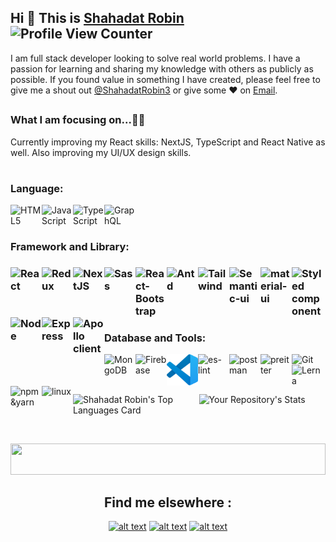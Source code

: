 ## Hi 👋 This is [Shahadat Robin](https://robin-dev.vercel.app/) ![Profile View Counter](https://komarev.com/ghpvc/?username=Sh-robin025&color=blue)

I am full stack developer looking to solve real world problems. I have a passion for learning and sharing my knowledge with others as publicly as possible. If you found value in something I have created, please feel free to give me a shout out [@ShahadatRobin3](https://twitter.com/ShahadatRobin3) or give some ♥ on [Email](mailto:connection.robin@gmail.com?subject=[GitHub]%20Source%20Han%20Sans).
##

### What I am focusing on...👨‍💻
Currently improving my React skills: NextJS, TypeScript and React Native as well. Also improving my UI/UX design skills.
#

### Language:
<div>
  <img align="left" alt="HTML5" width="50px" src="https://cdn.pixabay.com/photo/2017/08/05/11/16/logo-2582748_1280.png" />
  <img align="left" alt="JavaScript" width="50px" src="https://html5hive.org/wp-content/uploads/2014/06/js_800x800.jpg" />
  <img align="left" alt="TypeScript" width="50px" src="https://upload.wikimedia.org/wikipedia/commons/thumb/4/4c/Typescript_logo_2020.svg/1200px-Typescript_logo_2020.svg.png" />
  <img align="left" alt="GraphQL" width="50px" src="https://upload.wikimedia.org/wikipedia/commons/thumb/1/17/GraphQL_Logo.svg/2048px-GraphQL_Logo.svg.png" />
</div>
<br><br>

<h3>Framework and Library:<h3/>
<div>
  <img align="left" alt="React" width="50px" src="https://upload.wikimedia.org/wikipedia/commons/thumb/a/a7/React-icon.svg/2300px-React-icon.svg.png" />
  <img align="left" alt="Redux" width="50px" src="https://juststickers.in/wp-content/uploads/2018/08/redux.png" />
  <img align="left" alt="NextJS" width="50px" src="https://www.rlogical.com/wp-content/uploads/2021/08/Rlogical-Blog-Images-thumbnail.png" />
  <img align="left" alt="Sass" width="50px" src="https://upload.wikimedia.org/wikipedia/commons/thumb/9/96/Sass_Logo_Color.svg/1200px-Sass_Logo_Color.svg.png" />
  <img align="left" alt="React-Bootstrap" width="50px" src="https://crowdcast-prod.imgix.net/-KHhIzuATU2K4OVPd2sP/event-cover-5388?w=800" />
  <img align="left" alt="Antd" width="50px" src="https://gw.alipayobjects.com/zos/rmsportal/KDpgvguMpGfqaHPjicRK.svg" />
  <img align="left" alt="Tailwind" width="50px" src="https://icons-for-free.com/iconfiles/png/512/vscode+icons+type+tailwind-1324451500323172563.png" />
  <img align="left" alt="Semantic-ui" width="50px" src="https://react.semantic-ui.com/logo.png" />
  <img align="left" alt="material-ui" width="50px" src="https://img.icons8.com/color/452/material-ui.png" />
  <img align="left" alt="Styled component" width="50px" src="https://styled-components.com/logo.png" />
  <img align="left" alt="Node" width="50px" src="https://blog.rahulbhutani.com/wp-content/uploads/2020/10/nodejs-1.png" />
  <img align="left" alt="Express" width="50px" src="https://pngimage.net/wp-content/uploads/2018/05/express-js-png-5.png" />
  <img align="left" alt="Apollo client" width="50px" src="https://seeklogo.com/images/A/apollo-logo-DC7DD3C444-seeklogo.com.png" />
</div>
<br><br><br><br>

<h3>Database and Tools:</h3>
<div>
  <img align="left" alt="MongoDB" width="50px" src="https://img.icons8.com/color/452/mongodb.png" />
  <img align="left" alt="Firebase" width="50px" src="https://seeklogo.com/images/F/firebase-rtdb-logo-C976B2C606-seeklogo.com.png" />
  <img align="left" alt="Visual Studio Code" width="50px" src="https://raw.githubusercontent.com/github/explore/80688e429a7d4ef2fca1e82350fe8e3517d3494d/topics/visual-studio-code/visual-studio-code.png" />
  <img align="left" alt="es-lint" width="50px" src="https://images.credly.com/images/e6eebd0c-6a17-4c06-b172-02ca9f6beb06/eslint.png" />
  <img align="left" alt="postman" width="50px" src="https://uxwing.com/wp-content/themes/uxwing/download/brands-and-social-media/postman-icon.png" />
  <img align="left" alt="preitter" width="50px" src="https://icons-for-free.com/iconfiles/png/512/vscode+icons+type+light+prettier-1324451365042256201.png" />
  <img align="left" alt="Git" width="50px" src="https://avatars.githubusercontent.com/u/18133?s=200&v=4" />
  <img align="left" alt="Lerna" width="50px" src="https://i.ibb.co/0MGyKqL/bn3lyuy1smf8wyue0oru-removebg-preview-1.png" />
  <img align="left" alt="npm&yarn" width="50px" src="https://miro.medium.com/max/400/1*b7DwaOEfreG253K8Z_QzkA.png" />
  <img align="left" alt="linux" width="50px" src="https://cdn-icons-png.flaticon.com/512/6124/6124995.png" />
</div>
<br><br>

##
<img align="left" width="40%" alt="Shahadat Robin's Top Languages Card" src="https://github-readme-stats.vercel.app/api/top-langs/?username=dev-robin025&theme=synthwave&layout=compact" />

![Your Repository's Stats](https://github-readme-stats.vercel.app/api?username=dev-robin025&theme=synthwave&show_icons=true&count_private=true&show_icons=true)

<!-- <img align="left" width="50%" alt="Shahadat Robin's Github Stats" src="https://github-readme-stats.vercel.app/api?username=Sh-robin025&theme=synthwave&show_icons=true&count_private=true" /> -->
<br><br>

<!-- ![GitHub Contributors Image](https://contrib.rocks/image?repo=Sh-robin025/Sh-robin025) -->

<img src="https://raw.githubusercontent.com/matfantinel/matfantinel/master/waves.svg" width="100%" height="50">

<h2 align="center">Find me elsewhere :</h2>
<div align="center">
  
  <a href="https://www.facebook.com/Sh.Robin025/"> ![alt text](https://img.shields.io/badge/-facebook-white?style=plastic&logo=facebook)</a>
  <a href="https://www.linkedin.com/in/sh-robin025/"> ![alt text](https://img.shields.io/badge/-LinkedIn-0e76a8?style=plastic&logo=linkedIn)</a>
  <a href="https://twitter.com/ShahadatRobin3"> ![alt text](https://img.shields.io/badge/-twitter-white?style=plastic&logo=twitter)</a>
  
</div>



<!-- Here are some ideas to get you started:  Feel free to reach out in case you want to just get in touch also.

- 🔭 I’m currently learning at -- Programing-hero
- 🌱 I’m currently learning -- MERN stack
- 💬 Ask me about -- anything
- 📫 How to reach me ? -- social media
- 😄 Pronouns -- he/him
- ⚡ Fun fact -- i am half finish ! -->
